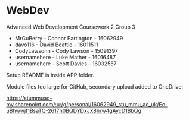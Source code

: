 # WebDev
Advanced Web Development 
Coursework 2
Group 3

 - MrGuBerry - Connor Partington - 16062949
 - davo116 - David Beattie - 16011511
 - CodyLawsonn - Cody Lawson - 15091397
 - usernamehere - Luke Mather - 16016487
 - usernamehere - Scott Davies - 16032557

Setup README is inside APP folder.

Module files too large for GitHub, secondary upload added to OneDrive:

https://stummuac-my.sharepoint.com/:u:/g/personal/16062949_stu_mmu_ac_uk/Ec-uBhwwjf1BsaTQ-2617h0BQDYDxJX8hrw4gAycD1BbQg


